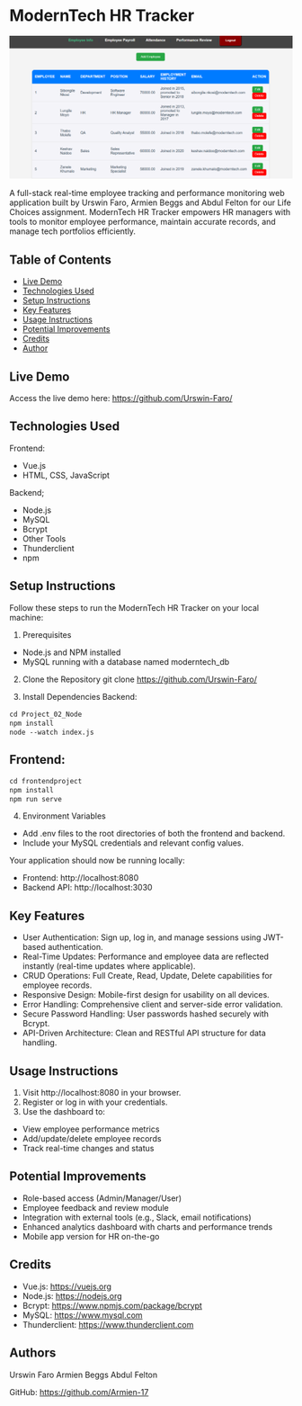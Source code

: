 # ModernTech HR Tracker
![home Page](https://github.com/Urswin-Faro/Module-2_HR-Management/blob/a04a4d71ddc263446b8d153e049fec10f2d74b86/Screenshot%202025-04-09%20122139.png)

A full-stack real-time employee tracking and performance monitoring web application built by Urswin Faro, Armien Beggs and Abdul Felton for our Life Choices assignment. ModernTech HR Tracker empowers HR managers with tools to monitor employee performance, maintain accurate records, and manage tech portfolios efficiently.

## Table of Contents
- [Live Demo](#live-demo)
- [Technologies Used](#technologies-used)
- [Setup Instructions](#setup-instructions)
- [Key Features](#key-features)
- [Usage Instructions](#usage-instructions)
- [Potential Improvements](#potential-improvements)
- [Credits](#credits)
- [Author](#authors)

## Live Demo
Access the live demo here: https://github.com/Urswin-Faro/

## Technologies Used
Frontend:
- Vue.js
- HTML, CSS, JavaScript

Backend;
- Node.js
- MySQL
- Bcrypt
- Other Tools
- Thunderclient
- npm

## Setup Instructions
Follow these steps to run the ModernTech HR Tracker on your local machine:

1. Prerequisites
- Node.js and NPM installed
- MySQL running with a database named moderntech_db
2. Clone the Repository
git clone https://github.com/Urswin-Faro/

3. Install Dependencies
Backend:
```
cd Project_02_Node
npm install
node --watch index.js
```
## Frontend:
```
cd frontendproject
npm install
npm run serve
```

4. Environment Variables
- Add .env files to the root directories of both the frontend and backend.
- Include your MySQL credentials and relevant config values.

Your application should now be running locally:
- Frontend: http://localhost:8080
- Backend API: http://localhost:3030

## Key Features
- User Authentication: Sign up, log in, and manage sessions using JWT-based authentication.
- Real-Time Updates: Performance and employee data are reflected instantly (real-time updates where applicable).
- CRUD Operations: Full Create, Read, Update, Delete capabilities for employee records.
- Responsive Design: Mobile-first design for usability on all devices.
- Error Handling: Comprehensive client and server-side error validation.
- Secure Password Handling: User passwords hashed securely with Bcrypt.
- API-Driven Architecture: Clean and RESTful API structure for data handling.

## Usage Instructions
1. Visit http://localhost:8080 in your browser.
2. Register or log in with your credentials.
3. Use the dashboard to:
- View employee performance metrics
- Add/update/delete employee records
- Track real-time changes and status

## Potential Improvements
- Role-based access (Admin/Manager/User)
- Employee feedback and review module
- Integration with external tools (e.g., Slack, email notifications)
- Enhanced analytics dashboard with charts and performance trends
- Mobile app version for HR on-the-go

## Credits
- Vue.js: https://vuejs.org
- Node.js: https://nodejs.org
- Bcrypt: https://www.npmjs.com/package/bcrypt
- MySQL: https://www.mysql.com
- Thunderclient: https://www.thunderclient.com


## Authors
Urswin Faro
Armien Beggs
Abdul Felton

GitHub: https://github.com/Armien-17
